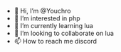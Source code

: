 - 👋 Hi, I’m @Youchro
- 👀 I’m interested in php
- 🌱 I’m currently learning lua
- 💞️ I’m looking to collaborate on lua
- 📫 How to reach me discord

<!---
Youchro/Youchro is a ✨ special ✨ repository because its `README.md` (this file) appears on your GitHub profile.
You can click the Preview link to take a look at your changes.
--->
